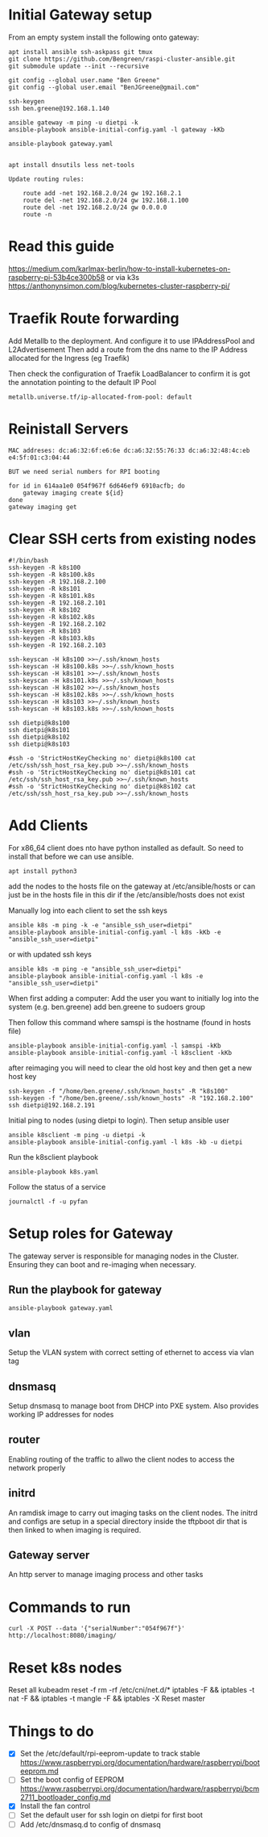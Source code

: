 # Initial Gateway setup

From an empty system install the following onto gateway:

    apt install ansible ssh-askpass git tmux
    git clone https://github.com/Bengreen/raspi-cluster-ansible.git
    git submodule update --init --recursive

    git config --global user.name "Ben Greene"
    git config --global user.email "BenJGreene@gmail.com"

    ssh-keygen
    ssh ben.greene@192.168.1.140

    ansible gateway -m ping -u dietpi -k
    ansible-playbook ansible-initial-config.yaml -l gateway -kKb

    ansible-playbook gateway.yaml


    apt install dnsutils less net-tools

    Update routing rules:

        route add -net 192.168.2.0/24 gw 192.168.2.1
        route del -net 192.168.2.0/24 gw 192.168.1.100
        route del -net 192.168.2.0/24 gw 0.0.0.0
        route -n

# Read this guide

https://medium.com/karlmax-berlin/how-to-install-kubernetes-on-raspberry-pi-53b4ce300b58
or via k3s
https://anthonynsimon.com/blog/kubernetes-cluster-raspberry-pi/

# Traefik Route forwarding

Add Metallb to the deployment. And configure it to use IPAddressPool and L2Advertisement
Then add a route from the dns name to the IP Address allocated for the Ingress (eg Traefik)

Then check the configuration of Traefik LoadBalancer to confirm it is got the annotation pointing to the default IP Pool

    metallb.universe.tf/ip-allocated-from-pool: default


# Reinistall Servers

    MAC addreses: dc:a6:32:6f:e6:6e dc:a6:32:55:76:33 dc:a6:32:48:4c:eb e4:5f:01:c3:04:44

    BUT we need serial numbers for RPI booting

    for id in 614aa1e0 054f967f 6d646ef9 6910acfb; do
        gateway imaging create ${id}
    done
    gateway imaging get


# Clear SSH certs from existing nodes


    #!/bin/bash
    ssh-keygen -R k8s100
    ssh-keygen -R k8s100.k8s
    ssh-keygen -R 192.168.2.100
    ssh-keygen -R k8s101
    ssh-keygen -R k8s101.k8s
    ssh-keygen -R 192.168.2.101
    ssh-keygen -R k8s102
    ssh-keygen -R k8s102.k8s
    ssh-keygen -R 192.168.2.102
    ssh-keygen -R k8s103
    ssh-keygen -R k8s103.k8s
    ssh-keygen -R 192.168.2.103

    ssh-keyscan -H k8s100 >>~/.ssh/known_hosts
    ssh-keyscan -H k8s100.k8s >>~/.ssh/known_hosts
    ssh-keyscan -H k8s101 >>~/.ssh/known_hosts
    ssh-keyscan -H k8s101.k8s >>~/.ssh/known_hosts
    ssh-keyscan -H k8s102 >>~/.ssh/known_hosts
    ssh-keyscan -H k8s102.k8s >>~/.ssh/known_hosts
    ssh-keyscan -H k8s103 >>~/.ssh/known_hosts
    ssh-keyscan -H k8s103.k8s >>~/.ssh/known_hosts

    ssh dietpi@k8s100
    ssh dietpi@k8s101
    ssh dietpi@k8s102
    ssh dietpi@k8s103

    #ssh -o 'StrictHostKeyChecking no' dietpi@k8s100 cat /etc/ssh/ssh_host_rsa_key.pub >>~/.ssh/known_hosts
    #ssh -o 'StrictHostKeyChecking no' dietpi@k8s101 cat /etc/ssh/ssh_host_rsa_key.pub >>~/.ssh/known_hosts
    #ssh -o 'StrictHostKeyChecking no' dietpi@k8s102 cat /etc/ssh/ssh_host_rsa_key.pub >>~/.ssh/known_hosts


# Add Clients

For x86_64 client does nto have python installed as default. So need to install that before we can use ansible.

    apt install python3

add the nodes to the hosts file on the gateway at /etc/ansible/hosts or can just be in the hosts file in this dir if the /etc/ansible/hosts does not exist

Manually log into each client to set the ssh keys

    ansible k8s -m ping -k -e "ansible_ssh_user=dietpi"
    ansible-playbook ansible-initial-config.yaml -l k8s -kKb -e "ansible_ssh_user=dietpi"

or with updated ssh keys

    ansible k8s -m ping -e "ansible_ssh_user=dietpi"
    ansible-playbook ansible-initial-config.yaml -l k8s -e "ansible_ssh_user=dietpi"


When first adding a computer:
Add the user you want to initially log into the system (e.g. ben.greene)
add ben.greene to sudoers group

Then follow this command where samspi is the hostname (found in hosts file)

    ansible-playbook ansible-initial-config.yaml -l samspi -kKb
    ansible-playbook ansible-initial-config.yaml -l k8sclient -kKb

after reimaging you will need to clear the old host key and then get a new host key

    ssh-keygen -f "/home/ben.greene/.ssh/known_hosts" -R "k8s100"
    ssh-keygen -f "/home/ben.greene/.ssh/known_hosts" -R "192.168.2.100"
    ssh dietpi@192.168.2.191

Initial ping to nodes (using dietpi to login). Then setup ansible user

    ansible k8sclient -m ping -u dietpi -k
    ansible-playbook ansible-initial-config.yaml -l k8s -kb -u dietpi

Run the k8sclient playbook

    ansible-playbook k8s.yaml

Follow the status of a service

    journalctl -f -u pyfan


# Setup roles for Gateway

The gateway server is responsible for managing nodes in the Cluster. Ensuring they can boot and re-imaging when necessary.

## Run the playbook for gateway
    ansible-playbook gateway.yaml

## vlan
Setup the VLAN system with correct setting of ethernet to access via vlan tag

## dnsmasq
Setup dnsmasq to manage boot from DHCP into PXE system.
Also provides working IP addresses for nodes

## router
Enabling routing of the traffic to allwo the client nodes to access the network properly

## initrd
An ramdisk image to carry out imaging tasks on the client nodes.
The initrd and configs are setup in a special directory inside the tftpboot dir that is then linked to when imaging is required.

## Gateway server
An http server to manage imaging process and other tasks

# Commands to run

    curl -X POST --data '{"serialNumber":"054f967f"}' http://localhost:8080/imaging/

# Reset k8s nodes

Reset all
    kubeadm reset -f
    rm -rf /etc/cni/net.d/*
    iptables -F && iptables -t nat -F && iptables -t mangle -F && iptables -X
Reset master


# Things to do

* [x] Set the /etc/default/rpi-eeprom-update  to track stable
  https://www.raspberrypi.org/documentation/hardware/raspberrypi/booteeprom.md
* [ ] Set the boot config of EEPROM
  https://www.raspberrypi.org/documentation/hardware/raspberrypi/bcm2711_bootloader_config.md
* [x] Install the fan control
* [ ] Set the default user for ssh login on dietpi for first boot
* [ ] Add /etc/dnsmasq.d to config of dnsmasq
